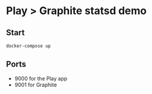 # Play > Graphite statsd demo

## Start
```sh
docker-compose up
```

## Ports
- 9000 for the Play app
- 9001 for Graphite
